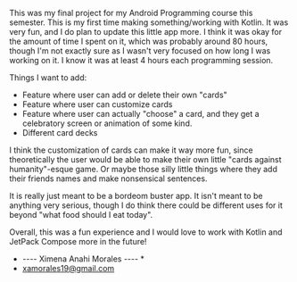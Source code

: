 This was my final project for my Android Programming course this semester. This is my first time making something/working with Kotlin. It was very fun, and I do plan to update this little app more. I think it was okay for the amount of time I spent on it, which was probably around 80 hours, though I'm not exactly sure as I wasn't very focused on how long I was working on it. I know it was at least 4 hours each programming session. 

Things I want to add: 
  - Feature where user can add or delete their own "cards"
  - Feature where user can customize cards
  - Feature where user can actually "choose" a card, and they get a celebratory screen or animation of some kind.
  - Different card decks

I think the customization of cards can make it way more fun, since theoretically the user would be able to make their own little "cards against humanity"-esque game. Or maybe those silly little things where they add their friends names and make nonsensical sentences. 

It is really just meant to be a bordeom buster app. It isn't meant to be anything very serious, though I do think there could be different uses for it beyond "what food should I eat today". 

Overall, this was a fun experience and I would love to work with Kotlin and JetPack Compose more in the future!


* ---- Ximena Anahi Morales ---- *
* xamorales19@gmail.com
